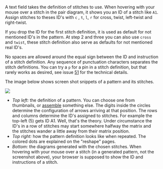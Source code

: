 A text field takes the definition of stitches to use. When hovering with your mouse over a stitch in the pair diagram, it shows you an ID of a stitch like `A1`. Assign stitches to theses ID's with `c` , `t`, `l`, `r` for cross, twist, left-twist and right-twist.

If you drop the ID for the first stitch definition, it is used as default for not mentioned ID's in the pattern. At step 2 and three you can also use `cross` and `twist`, these stitch definition also serve as defaults for not mentioned real ID's.

No spaces are allowed around the equal sign between the ID and instruction of a stitch definition.
Any sequence of punctuation characters separates the stitch definitions.
You can try a `p` for a pin in a stitch definition, but that rarely works as desired,
see issue [51](https://github.com/d-bl/GroundForge/issues/51) for the technical details.


The image below shows screen shot snippets of a pattern and its stitches.

![](https://raw.githubusercontent.com/wiki/d-bl/GroundForge/images/stitch-ids.png)

* _Top left:_ the definition of a pattern. You can choose one from thumbnails, or [assemble] something else.
  The digits inside the circles determine the configuration of arrows arriving at that position. 
  The rows and columns determine the ID's assigned to stitches.
  For example the top-left (5) gets ID A1. Well, that's the theory.
  Under circumstance the ID's in a row of stitches may start somewhere halfway the matrix
  and the stitches wander a little away from their matrix position.
* _Top right:_ how the pattern definition looks like when repeated. The colored dots are explained on the "reshape" pages.
* _Bottom:_ the diagrams generated with the chosen stitches.
  When hovering with your mouse over a stitch (in a generated pattern, not the screenshot above), your browser is supposed to show the ID and instructions of a stitch.

[assemble]: Reversed-engineering-of-patterns.md
[51]: https://github.com/d-bl/GroundForge/issues/51